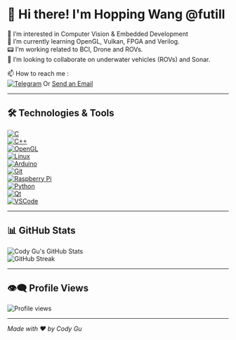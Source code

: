 # 👋 Hi there! I'm Hopping Wang @futill

👀 I’m interested in Computer Vision & Embedded Development  
🏅 I’m currently learning OpenGL, Vulkan, FPGA and Verilog.  
📟 I’m working related to BCI, Drone and ROVs.  
🤝 I’m looking to collaborate on underwater vehicles (ROVs) and Sonar.  

📫 How to reach me :  
[![Telegram](https://img.shields.io/badge/Telegram-@codygua-26A5E4?logo=telegram&logoColor=white)](https://t.me/codygua) Or [Send an Email](mailto:your-email@example.com)

---

## 🛠 Technologies & Tools

[![C](https://cdn.jsdelivr.net/gh/devicons/devicon/icons/c/c-original.svg)](https://github.com/topics/c)  
[![C++](https://cdn.jsdelivr.net/gh/devicons/devicon/icons/cplusplus/cplusplus-original.svg)](https://github.com/topics/cpp)  
[![OpenGL](https://cdn.jsdelivr.net/gh/devicons/devicon/icons/opengl/opengl-original.svg)](https://github.com/topics/opengl)  
[![Linux](https://cdn.jsdelivr.net/gh/devicons/devicon/icons/linux/linux-original.svg)](https://github.com/topics/linux)  
[![Arduino](https://cdn.jsdelivr.net/gh/devicons/devicon/icons/arduino/arduino-original.svg)](https://github.com/topics/arduino)  
[![Git](https://cdn.jsdelivr.net/gh/devicons/devicon/icons/git/git-original.svg)](https://github.com/topics/git)  
[![Raspberry Pi](https://cdn.jsdelivr.net/gh/devicons/devicon/icons/raspberrypi/raspberrypi-original.svg)](https://github.com/topics/raspberry-pi)  
[![Python](https://cdn.jsdelivr.net/gh/devicons/devicon/icons/python/python-original.svg)](https://github.com/topics/python)  
[![Qt](https://cdn.jsdelivr.net/gh/devicons/devicon/icons/qt/qt-original.svg)](https://github.com/topics/qt)  
[![VSCode](https://cdn.jsdelivr.net/gh/devicons/devicon/icons/vscode/vscode-original.svg)](https://github.com/topics/vscode)  

---

## 📊 GitHub Stats

![Cody Gu's GitHub Stats](https://github-profile-summary-cards.vercel.app/api/cards/profile-details?username=discordyer)  
![GitHub Streak](https://github-readme-streak-stats.herokuapp.com/?user=discordyer&theme=dark)  

---

## 👁‍🗨 Profile Views

![Profile views](https://visitor-badge.laobi.icu/badge?page_id=discordyer.discordyer)

---

*Made with ❤️ by Cody Gu*  
